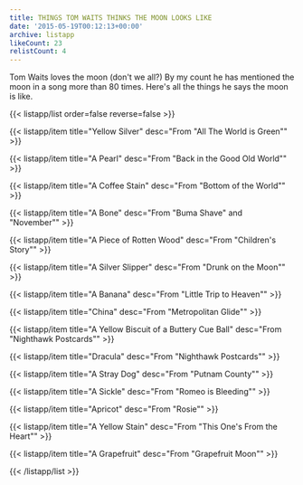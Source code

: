 ```yaml
---
title: THINGS TOM WAITS THINKS THE MOON LOOKS LIKE
date: '2015-05-19T00:12:13+00:00'
archive: listapp
likeCount: 23
relistCount: 4
---
```


Tom Waits loves the moon (don't we all?) By my count he has mentioned the moon in a song more than 80 times. Here's all the things he says the moon is like.

<!--more-->

{{< listapp/list order=false reverse=false >}}

   {{< listapp/item title="Yellow Silver"
      desc="From \"All The World is Green\"" >}}

   {{< listapp/item title="A Pearl"
      desc="From \"Back in the Good Old World\"" >}}

   {{< listapp/item title="A Coffee Stain"
      desc="From \"Bottom of the World\"" >}}

   {{< listapp/item title="A Bone"
      desc="From \"Buma Shave\" and \"November\"" >}}

   {{< listapp/item title="A Piece of Rotten Wood"
      desc="From \"Children's Story\"" >}}

   {{< listapp/item title="A Silver Slipper"
      desc="From \"Drunk on the Moon\"" >}}

   {{< listapp/item title="A Banana"
      desc="From \"Little Trip to Heaven\"" >}}

   {{< listapp/item title="China"
      desc="From \"Metropolitan Glide\"" >}}

   {{< listapp/item title="A Yellow Biscuit of a Buttery Cue Ball"
      desc="From \"Nighthawk Postcards\"" >}}

   {{< listapp/item title="Dracula"
      desc="From \"Nighthawk Postcards\"" >}}

   {{< listapp/item title="A Stray Dog"
      desc="From \"Putnam County\"" >}}

   {{< listapp/item title="A Sickle"
      desc="From \"Romeo is Bleeding\"" >}}

   {{< listapp/item title="Apricot"
      desc="From \"Rosie\"" >}}

   {{< listapp/item title="A Yellow Stain"
      desc="From \"This One's From the Heart\"" >}}

   {{< listapp/item title="A Grapefruit"
      desc="From \"Grapefruit Moon\"" >}}

{{< /listapp/list >}}
